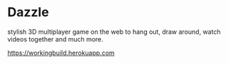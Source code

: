 # Dazzle
stylish 3D multiplayer game on the web to hang out, draw around, watch videos together and much more.

https://workingbuild.herokuapp.com
